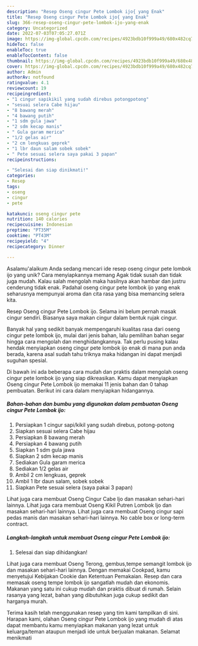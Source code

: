 ```yaml
---
description: "Resep Oseng cingur Pete Lombok ijo{ yang Enak"
title: "Resep Oseng cingur Pete Lombok ijo{ yang Enak"
slug: 366-resep-oseng-cingur-pete-lombok-ijo-yang-enak
category: Uncategorized
date: 2022-07-03T07:05:27.071Z
image: https://img-global.cpcdn.com/recipes/4923bdb10f999a49/680x482cq70/oseng-cingur-pete-lombok-ijo-foto-resep-utama.jpg
hideToc: false
enableToc: true
enableTocContent: false
thumbnail: https://img-global.cpcdn.com/recipes/4923bdb10f999a49/680x482cq70/oseng-cingur-pete-lombok-ijo-foto-resep-utama.jpg
cover: https://img-global.cpcdn.com/recipes/4923bdb10f999a49/680x482cq70/oseng-cingur-pete-lombok-ijo-foto-resep-utama.jpg
author: Admin
authorAv: notfound
ratingvalue: 4.1
reviewcount: 19
recipeingredient:
- "1 cingur sapikikil yang sudah direbus potongpotong"
- "sesuai selera Cabe hijau"
- "8 bawang merah"
- "4 bawang putih"
- "1 sdm gula jawa"
- "2 sdm kecap manis"
- " Gula garam merica"
- "1/2 gelas air"
- "2 cm lengkuas geprek"
- "1 lbr daun salam sobek sobek"
- " Pete sesuai selera saya pakai 3 papan"
recipeinstructions:

- "Selesai dan siap dinikmati!"
categories:
- Resep
tags:
- oseng
- cingur
- pete

katakunci: oseng cingur pete 
nutrition: 140 calories
recipecuisine: Indonesian
preptime: "PT35M"
cooktime: "PT43M"
recipeyield: "4"
recipecategory: Dinner

---
```



Asalamu'alaikum Anda sedang mencari ide resep oseng cingur pete lombok ijo yang unik? Cara menyiapkannya memang Agak tidak susah dan tidak juga mudah. Kalau salah mengolah maka hasilnya akan hambar dan justru cenderung tidak enak. Padahal oseng cingur pete lombok ijo yang enak seharusnya mempunyai aroma dan cita rasa yang bisa memancing selera kita.


Resep Oseng cingur Pete Lombok ijo. Selama ini belum pernah masak cingur sendiri. Biasanya saya makan cingur dalam bentuk rujak cingur.

Banyak hal yang sedikit banyak mempengaruhi kualitas rasa dari oseng cingur pete lombok ijo, mulai dari jenis bahan, lalu pemilihan bahan segar hingga cara mengolah dan menghidangkannya. Tak perlu pusing kalau hendak menyiapkan oseng cingur pete lombok ijo enak di mana pun anda berada, karena asal sudah tahu triknya maka hidangan ini dapat menjadi suguhan spesial.


Di bawah ini ada beberapa cara mudah dan praktis dalam mengolah oseng cingur pete lombok ijo yang siap dikreasikan. Kamu dapat menyiapkan Oseng cingur Pete Lombok ijo memakai 11 jenis bahan dan 0 tahap pembuatan. Berikut ini cara dalam menyiapkan hidangannya.

<!--inarticleads1-->

##### Bahan-bahan dan bumbu yang digunakan dalam pembuatan Oseng cingur Pete Lombok ijo:

1. Persiapkan 1 cingur sapi/kikil yang sudah direbus, potong-potong
1. Siapkan sesuai selera Cabe hijau
1. Persiapkan 8 bawang merah
1. Persiapkan 4 bawang putih
1. Siapkan 1 sdm gula jawa
1. Siapkan 2 sdm kecap manis
1. Sediakan  Gula garam merica
1. Sediakan 1/2 gelas air
1. Ambil 2 cm lengkuas, geprek
1. Ambil 1 lbr daun salam, sobek sobek
1. Siapkan  Pete sesuai selera (saya pakai 3 papan)


Lihat juga cara membuat Oseng Cingur Cabe Ijo dan masakan sehari-hari lainnya. Lihat juga cara membuat Oseng Kikil Putren Lombok Ijo dan masakan sehari-hari lainnya. Lihat juga cara membuat Oseng cingur sapi pedas manis dan masakan sehari-hari lainnya. No cable box or long-term contract. 

<!--inarticleads2-->

##### Langkah-langkah untuk membuat Oseng cingur Pete Lombok ijo:


1. Selesai dan siap dihidangkan!

Lihat juga cara membuat Oseng Terong, gembus,tempe semangit lombok ijo dan masakan sehari-hari lainnya. Dengan memakai Cookpad, kamu menyetujui Kebijakan Cookie dan Ketentuan Pemakaian. Resep dan cara memasak oseng tempe lombok ijo sangatlah mudah dan ekonomis. Makanan yang satu ini cukup mudah dan praktis dibuat di rumah. Selain rasanya yang lezat, bahan yang dibutuhkan juga cukup sedikit dan harganya murah. 

Terima kasih telah menggunakan resep yang tim kami tampilkan di sini. Harapan kami, olahan Oseng cingur Pete Lombok ijo yang mudah di atas dapat membantu kamu menyiapkan makanan yang lezat untuk keluarga/teman ataupun menjadi ide untuk berjualan makanan. Selamat menikmati
